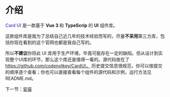 # 介绍






<span style="color: #5754d0;font-weight: 600;">Card UI</span> 是一款基于 <strong>Vue 3 </strong> 和 <strong>TypeScrip</strong> 的 <strong>UI</strong> 组件库。

这款组件库是我为了总结自己近几年的技术经验而写的，尽量**不采用**第三方库，包括你现在看到的这个官网也都是我自己写的。

所以**不建议**你将此 UI 库用于生产环境，毕竟可能存在一定的缺陷。但从设计到实现整个UI库的环节，那么这个库还是值得一看的。源代码放在了 https://github.com/codenotkey/CardUI，
历史提交信息很规范，你可以按提交的顺序逐个查看；你也可以直接查看每个组件的源代码和示例，运行方法见 README.md。

下一节：[安装](#/doc/install)
